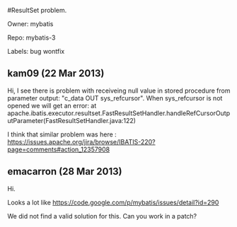 #ResultSet problem.

Owner: mybatis

Repo: mybatis-3

Labels: bug wontfix 

## kam09 (22 Mar 2013)

Hi,
I see there is problem with receiveing null value in stored procedure from parameter output: "c_data OUT sys_refcursor". When sys_refcursor is not opened we will get an error:
at apache.ibatis.executor.resultset.FastResultSetHandler.handleRefCursorOutputParameter(FastResultSetHandler.java:122)

I think that similar problem was here : https://issues.apache.org/jira/browse/IBATIS-220?page=comments#action_12357908


## emacarron (28 Mar 2013)

Hi.

Looks a lot like https://code.google.com/p/mybatis/issues/detail?id=290

We did not find a valid solution for this. Can you work in a patch?


